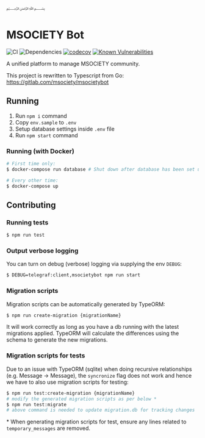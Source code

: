 ﷽
# MSOCIETY Bot
![CI](https://github.com/SGTinkers/msocietybot/workflows/CI/badge.svg)
![Dependencies](https://david-dm.org/SGTinkers/msocietybot.svg)
[![codecov](https://codecov.io/gh/SGTinkers/msocietybot/branch/master/graph/badge.svg)](https://codecov.io/gh/SGTinkers/msocietybot)
[![Known Vulnerabilities](https://snyk.io/test/github/SGTinkers/msocietybot/badge.svg?targetFile=package.json)](https://snyk.io/test/github/SGTinkers/msocietybot?targetFile=package.json)

A unified platform to manage MSOCIETY community.

This project is rewritten to Typescript from Go: https://gitlab.com/msociety/msocietybot

## Running

1. Run `npm i` command
2. Copy `env.sample` to `.env`
2. Setup database settings inside `.env` file
3. Run `npm start` command

### Running (with Docker)

```bash
# First time only:
$ docker-compose run database # Shut down after database has been set up

# Every other time:
$ docker-compose up
```

## Contributing

### Running tests
```bash
$ npm run test
```

### Output verbose logging
You can turn on debug (verbose) logging via supplying the env `DEBUG`:
```bash
$ DEBUG=telegraf:client,msocietybot npm run start
```

### Migration scripts
Migration scripts can be automatically generated by TypeORM:
```bash
$ npm run create-migration {migrationName}
```
It will work correctly as long as you have a db running with the latest migrations applied. TypeORM will calculate the differences using the schema to generate the new migrations.

### Migration scripts for tests
Due to an issue with TypeORM (sqlite) when doing recursive relationships (e.g. Message -> Message), the `syncronize` flag does not work and hence we have to also use migration scripts for testing:
```bash
$ npm run test:create-migration {migrationName}
# modify the generated migration scripts as per below *
$ npm run test:migrate
# above command is needed to update migration.db for tracking changes
```
\* When generating migration scripts for test, ensure any lines related to `temporary_messages` are removed.

